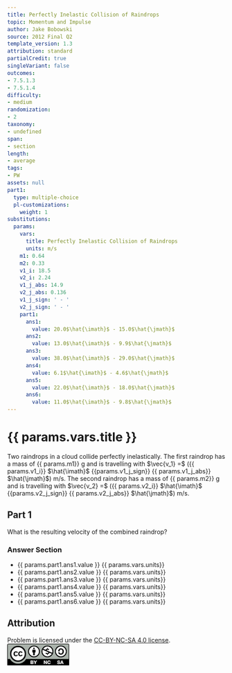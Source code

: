 ```yaml
---
title: Perfectly Inelastic Collision of Raindrops
topic: Momentum and Impulse
author: Jake Bobowski
source: 2012 Final Q2
template_version: 1.3
attribution: standard
partialCredit: true
singleVariant: false
outcomes:
- 7.5.1.3
- 7.5.1.4
difficulty:
- medium
randomization:
- 2
taxonomy:
- undefined
span:
- section
length:
- average
tags:
- PW
assets: null
part1:
  type: multiple-choice
  pl-customizations:
    weight: 1
substitutions:
  params:
    vars:
      title: Perfectly Inelastic Collision of Raindrops
      units: m/s
    m1: 0.64
    m2: 0.33
    v1_i: 18.5
    v2_i: 2.24
    v1_j_abs: 14.9
    v2_j_abs: 0.136
    v1_j_sign: ' - '
    v2_j_sign: ' - '
    part1:
      ans1:
        value: 20.0$\hat{\imath}$ - 15.0$\hat{\jmath}$
      ans2:
        value: 13.0$\hat{\imath}$ - 9.9$\hat{\jmath}$
      ans3:
        value: 38.0$\hat{\imath}$ - 29.0$\hat{\jmath}$
      ans4:
        value: 6.1$\hat{\imath}$ - 4.6$\hat{\jmath}$
      ans5:
        value: 22.0$\hat{\imath}$ - 18.0$\hat{\jmath}$
      ans6:
        value: 11.0$\hat{\imath}$ - 9.8$\hat{\jmath}$
---
```

# {{ params.vars.title }}
Two raindrops in a cloud collide perfectly inelastically. The first raindrop has a mass of {{ params.m1}} g and is travelling with $\vec{v_1} =$ ({{ params.v1_i}} $\hat{\imath}$ {{params.v1_j_sign}} {{ params.v1_j_abs}} $\hat{\jmath}$) m/s.
The second raindrop has a mass of {{ params.m2}} g and is travelling with $\vec{v_2} =$ ({{ params.v2_i}} $\hat{\imath}$ {{params.v2_j_sign}} {{ params.v2_j_abs}} $\hat{\jmath}$) m/s.

## Part 1

What is the resulting velocity of the combined raindrop?

### Answer Section

- {{ params.part1.ans1.value }} {{ params.vars.units}}
- {{ params.part1.ans2.value }} {{ params.vars.units}}
- {{ params.part1.ans3.value }} {{ params.vars.units}}
- {{ params.part1.ans4.value }} {{ params.vars.units}}
- {{ params.part1.ans5.value }} {{ params.vars.units}}
- {{ params.part1.ans6.value }} {{ params.vars.units}}

## Attribution

Problem is licensed under the [CC-BY-NC-SA 4.0 license](https://creativecommons.org/licenses/by-nc-sa/4.0/).<br> ![The Creative Commons 4.0 license requiring attribution-BY, non-commercial-NC, and share-alike-SA license.](https://raw.githubusercontent.com/firasm/bits/master/by-nc-sa.png)